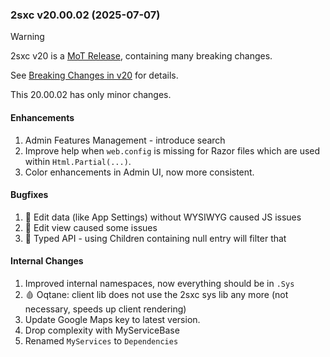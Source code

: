 
### 2sxc v20.00.02 (2025-07-07)

> [!WARNING]
> 2sxc v20 is a [MoT Release](xref:Abyss.Releases.Management.PolicyMot), containing many breaking changes.
>
> See [Breaking Changes in v20](xref:Abyss.Releases.History.V20.Breaking) for details.

This 20.00.02 has only minor changes.

#### Enhancements

1. Admin Features Management - introduce search
1. Improve help when `web.config` is missing for Razor files which are used within `Html.Partial(...)`.
1. Color enhancements in Admin UI, now more consistent.


#### Bugfixes

1. 🐞 Edit data (like App Settings) without WYSIWYG caused JS issues
1. 🐞 Edit view caused some issues
1. 🐞 Typed API - using Children containing null entry will filter that


#### Internal Changes

1. Improved internal namespaces, now everything should be in `.Sys`
1. 🩸 Oqtane: client lib does not use the 2sxc sys lib any more (not necessary, speeds up client rendering)
1. Update Google Maps key to latest version.
1. Drop complexity with MyServiceBase
1. Renamed `MyServices` to `Dependencies`
